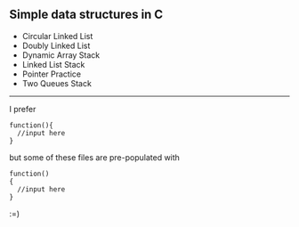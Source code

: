 ## Simple data structures in C

* Circular Linked List
* Doubly Linked List
* Dynamic Array Stack
* Linked List Stack
* Pointer Practice
* Two Queues Stack

<hr>

I prefer 
```
function(){
  //input here
}
```

but some of these files are pre-populated with 

```
function()
{
  //input here
}
```

:=)
